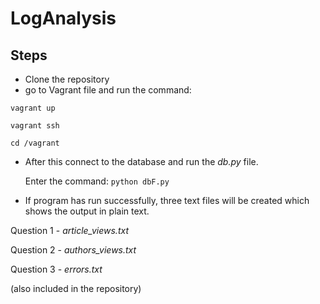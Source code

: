 # LogAnalysis

## Steps

* Clone the repository
* go to Vagrant file and run the command:

`vagrant up`

`vagrant ssh`

`cd /vagrant`

* After this connect to the database and run the _db.py_ file. 
  
  Enter the command:  `python dbF.py`

* If program has run successfully, three text files will be created which shows the output in plain text.

Question 1 - _article_views.txt_

Question 2 - _authors_views.txt_

Question 3 - _errors.txt_

(also included in the repository)
